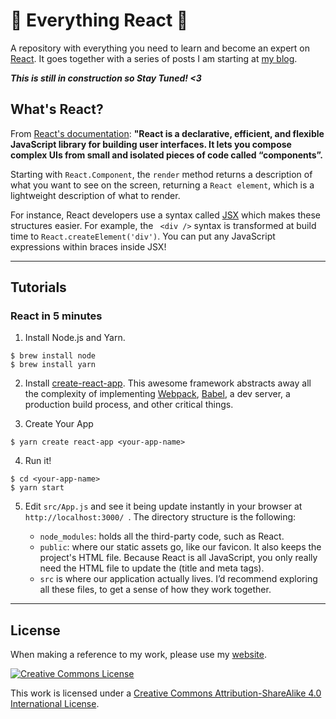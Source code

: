 # 🦄 Everything React 🦄 

A repository with everything you need to learn and become an expert on [React](https://reactjs.org/). It goes together with a series of posts I am starting at [my blog](http://singularity.sh/).

***This is still in construction so Stay Tuned! <3***



## What's React?

From [React's documentation](https://reactjs.org/tutorial/tutorial.html#what-is-react): **"React is a declarative, efficient, and flexible JavaScript library for building user interfaces. It lets you compose complex UIs from small and isolated pieces of code called “components”.**


Starting with `React.Component`, the `render` method returns a description of what you want to see on the screen, returning a `React element`, which is a lightweight description of what to render.

For instance, React developers use a syntax called [JSX](https://reactjs.org/docs/introducing-jsx.html) which makes these structures easier. For example,  the ` <div />` syntax is transformed at build time to `React.createElement('div')`. You can put any JavaScript expressions within braces inside JSX!


--------

## Tutorials

### React in 5 minutes

1. Install Node.js and Yarn.

```
$ brew install node
$ brew install yarn
```

2. Install [create-react-app](https://github.com/facebook/create-react-app). This awesome framework abstracts away all the complexity of implementing [Webpack](https://webpack.js.org/), [Babel](https://babeljs.io/), a dev server, a production build process, and other critical things.

3. Create Your App

```
$ yarn create react-app <your-app-name>
```

 4. Run it!

```
$ cd <your-app-name>
$ yarn start
```

5. Edit `src/App.js` and see it being update instantly in your browser at `http://localhost:3000/ `. The directory structure is the following:

    * `node_modules`: holds all the third-party code, such as React.
    * `public`: where our static assets go, like our favicon. It also keeps the project's HTML file. Because React is all JavaScript, you only really need the HTML file to update the <head> (title and meta tags).
    * `src` is where our application actually lives. I’d recommend exploring all these files, to get a sense of how they work together.
  

----


## License

When making a reference to my work, please use my [website](http://bt3gl.github.io/index.html).

<a rel="license" href="http://creativecommons.org/licenses/by-sa/4.0/"><img alt="Creative Commons License" style="border-width:0" src="http://i.creativecommons.org/l/by-sa/4.0/88x31.png" /></a><br />

This work is licensed under a [Creative Commons Attribution-ShareAlike 4.0 International License](http://creativecommons.org/licenses/by-sa/4.0/).
